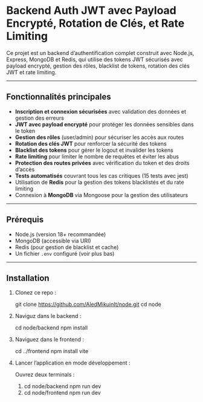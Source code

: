# Backend Auth JWT avec Payload Encrypté, Rotation de Clés, et Rate Limiting

Ce projet est un backend d’authentification complet construit avec Node.js, Express, MongoDB et Redis, qui utilise des tokens JWT sécurisés avec payload encrypté, gestion des rôles, blacklist de tokens, rotation des clés JWT et rate limiting.

---

## Fonctionnalités principales

- **Inscription et connexion sécurisées** avec validation des données et gestion des erreurs
- **JWT avec payload encrypté** pour protéger les données sensibles dans le token
- **Gestion des rôles** (user/admin) pour sécuriser les accès aux routes
- **Rotation des clés JWT** pour renforcer la sécurité des tokens
- **Blacklist des tokens** pour gérer le logout et invalider les tokens
- **Rate limiting** pour limiter le nombre de requêtes et éviter les abus
- **Protection des routes privées** avec vérification du token et des droits d’accès
- **Tests automatisés** couvrant tous les cas critiques (15 tests avec jest)
- Utilisation de **Redis** pour la gestion des tokens blacklistés et du rate limiting
- Connexion à **MongoDB** via Mongoose pour la gestion des utilisateurs

---

## Prérequis

- Node.js (version 18+ recommandée)
- MongoDB (accessible via URI)
- Redis (pour gestion de blacklist et cache)
- Un fichier `.env` configuré (voir plus bas)

---

## Installation

1. Clonez ce repo :

   git clone https://github.com/AledMikuinIt/node.git
   cd node

2. Naviguz dans le backend :

   cd node/backend
   npm install

3. Naviguez dans le frontend :

   cd ../frontend
   npm install vite

5. Lancer l’application en mode développement :

   Ouvrez deux terminals :
   
      1. cd node/backend
         npm run dev
      2. cd node/frontend
         npm run dev
